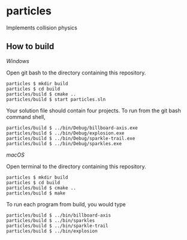 # particles

Implements collision physics

<!-- <img src="demo/rain.gif" width="400"> -->

## How to build

*Windows*

Open git bash to the directory containing this repository.

```
particles $ mkdir build
particles $ cd build
particles/build $ cmake ..
particles/build $ start particles.sln
```

Your solution file should contain four projects.
To run from the git bash command shell, 

```
particles/build $ ../bin/Debug/billboard-axis.exe
particles/build $ ../bin/Debug/explosion.exe
particles/build $ ../bin/Debug/sparkle-trail.exe
particles/build $ ../bin/Debug/sparkles.exe
```

*macOS*

Open terminal to the directory containing this repository.

```
particles $ mkdir build
particles $ cd build
particles/build $ cmake ..
particles/build $ make
```

To run each program from build, you would type

```
particles/build $ ../bin/billboard-axis
particles/build $ ../bin/sparkles
particles/build $ ../bin/sparkle-trail
particles/build $ ../bin/explosion
```

<!-- ## Demo of basic features

1. Trailing sparkles
<img src="demo/sparkle-trail.gif" width="400">
2. Explosion animation
<img src="demo/explosion.gif" width="400">
3. Axis Billboard
<img src="demo/billboard-axis.gif" width="400">

## Unique features 

1. Animated sprites - Explosion, flame, fireball
<div style="display:flex;">
    <img src="demo/explosion2.gif" width="200">
    <img src="demo/flame.gif" width="200">
</div>
<div style="display:flex;">
    <img src="demo/fireball.gif" width="200">
    <img src="demo/fireball2.gif" width="200">
</div>
2. Snow
<img src="demo/snow.gif" width="400">
3. Stars
<img src="demo/stars.gif" width="400">
4. Rain
<img src="demo/rain.gif" width="400">
 -->

